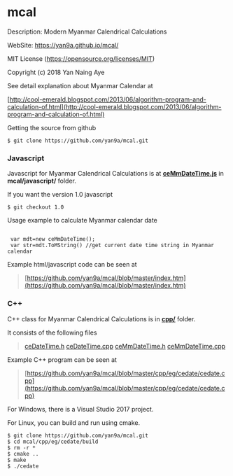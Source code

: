# mcal

Description: Modern Myanmar Calendrical Calculations

WebSite: https://yan9a.github.io/mcal/

MIT License (https://opensource.org/licenses/MIT)

Copyright (c) 2018 Yan Naing Aye

See detail explanation about Myanmar Calendar at

[http://cool-emerald.blogspot.com/2013/06/algorithm-program-and-calculation-of.html](http://cool-emerald.blogspot.com/2013/06/algorithm-program-and-calculation-of.html)

Getting the source from github

```
$ git clone https://github.com/yan9a/mcal.git
```

### Javascript 

Javascript for Myanmar Calendrical Calculations is at **[ceMmDateTime.js](https://github.com/yan9a/mcal/blob/master/javascript/ceMmDateTime.js)** in **mcal/javascript/** folder.


If you want the version 1.0 javascript

```
$ git checkout 1.0
```

Usage example to calculate Myanmar calendar date


```

 var mdt=new ceMmDateTime();
 var str=mdt.ToMString() //get current date time string in Myanmar calendar
```

 Example html/javascript code can be seen at
 
 >    [https://github.com/yan9a/mcal/blob/master/index.htm](https://github.com/yan9a/mcal/blob/master/index.htm)
     

### C++ 

C++ class for Myanmar Calendrical Calculations is in **[cpp/](https://github.com/yan9a/mcal/tree/master/cpp)** folder.

It consists of the following files
> [ceDateTime.h](https://github.com/yan9a/mcal/blob/master/cpp/include/ceDateTime.h)
> [ceDateTime.cpp](https://github.com/yan9a/mcal/blob/master/cpp/include/ceDateTime.cpp)
> [ceMmDateTime.h](https://github.com/yan9a/mcal/blob/master/cpp/include/ceMmDateTime.h)
> [ceMmDateTime.cpp](https://github.com/yan9a/mcal/blob/master/cpp/include/ceMmDateTime.cpp)

Example C++ program can be seen at 
>    [https://github.com/yan9a/mcal/blob/master/cpp/eg/cedate/cedate.cpp](https://github.com/yan9a/mcal/blob/master/cpp/eg/cedate/cedate.cpp)

For Windows, there is a Visual Studio 2017 project.

For Linux, you can build and run using cmake.

```
$ git clone https://github.com/yan9a/mcal.git
$ cd mcal/cpp/eg/cedate/build
$ rm -r *
$ cmake ..
$ make
$ ./cedate
```